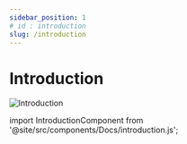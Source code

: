 ```yaml
---
sidebar_position: 1
# id : introduction
slug: /introduction
---
```


# Introduction

<img
    src="/img/introduction.jpg"
    alt="Introduction"
    className="intro_image"
/>

import IntroductionComponent from '@site/src/components/Docs/introduction.js';

<IntroductionComponent />
